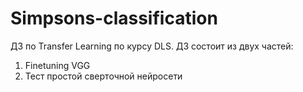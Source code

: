 # Simpsons-classification
ДЗ по Transfer Learning по курсу DLS. ДЗ состоит из двух частей:
1. Finetuning VGG
2. Тест простой сверточной нейросети
